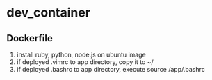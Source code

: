 # dev_container
## Dockerfile
1. install ruby, python, node.js on ubuntu image
1. if deployed .vimrc to app directory, copy it to ~/
1. if deployed .bashrc to app directory, execute source /app/.bashrc
